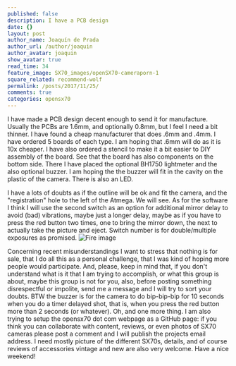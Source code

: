 ```yaml
---
published: false
description: I have a PCB design
date: {}
layout: post
author_name: Joaquín de Prada
author_url: /author/joaquin
author_avatar: joaquin
show_avatar: true
read_time: 34
feature_image: SX70_images/openSX70-cameraporn-1
square_related: recommend-wolf
permalink: /posts/2017/11/25/
comments: true
categories: opensx70
---
```

I have made a PCB design decent enough to send it for manufacture. Usually the PCBs are 1.6mm, and optionally 0.8mm, but I feel I need a bit thinner. I have found a cheap manufacturer that does .6mm and .4mm. I have ordered 5 boards of each type. I am hoping that .6mm will do as it is 10x cheaper. I have also ordered a stencil to make it a bit easier to DIY assembly of the board.
See that the board has also components on the bottom side. There I have placed the optional BH1750 lightmeter and the also optional buzzer. I am hoping the the buzzer will fit in the cavity on the plastic of the camera. There is also an LED.

I have a lots of doubts as if the outline will be ok and fit the camera, and the "registration" hole to the left of the Atmega. We will see.
As for the software I think I will use the second switch as an option for additional mirror delay to avoid (bad) vibrations, maybe just a longer delay, maybe as if you have to press the red button two times, one to bring the mirror down, the next to actually take the picture and eject. Switch number is for double/multiple exposures as promised.
![Fire image]({{site.url}}/{{site.baseurl}}img/20171125/openSX70-layout-2-1_facebook.jpeg)

Concerning recent misunderstandings I want to stress that nothing is for sale, that I do all this as a personal challenge, that I was kind of hoping more people would participate.
And, please, keep in mind that, if you don't understand what is it that I am trying to accomplish, or what this group is about, maybe this group is not for you, also, before posting something disrespectful or impolite, send me a message and I will try to sort your doubts.
BTW the buzzer is for the camera to do bip-bip-bip for 10 seconds when you do a timer delayed shot, that is, when you press the red button more than 2 seconds (or whatever).
Oh, and one more thing. I am also trying to setup the opensx70 dot com webpage as a GitHub page: if you think you can collaborate with content, reviews, or even photos of SX70 cameras please post a comment and I will publish the projects email address. I need mostly picture of the different SX70s, details, and of course reviews of accessories vintage and new are also very welcome.
Have a nice weekend!
